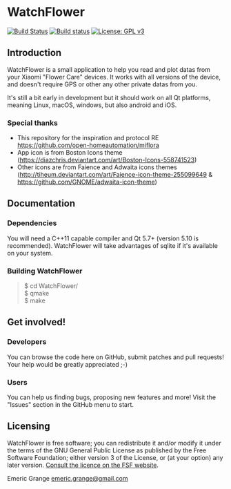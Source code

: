 WatchFlower
===========

[![Build Status](https://travis-ci.org/emericg/WatchFlower.svg?branch=master)](https://travis-ci.org/emericg/WatchFlower)
[![Build status](https://ci.appveyor.com/api/projects/status/fb5eelagau71jm6t?svg=true)](https://ci.appveyor.com/project/emericg/watchflower)
[![License: GPL v3](https://img.shields.io/badge/license-GPL%20v3-green.svg)](http://www.gnu.org/licenses/gpl-3.0)


## Introduction

WatchFlower is a small application to help you read and plot datas from your Xiaomi "Flower Care" devices.
It works with all versions of the device, and doesn't require GPS or other any other private datas from you.

It's still a bit early in development but it should work on all Qt platforms, meaning Linux, macOS, windows, but also android and iOS.

### Special thanks

* This repository for the inspiration and protocol RE https://github.com/open-homeautomation/miflora
* App icon is from Boston Icons theme (https://diazchris.deviantart.com/art/Boston-Icons-558741523)
* Other icons are from Faience and Adwaita icons themes (http://tiheum.deviantart.com/art/Faience-icon-theme-255099649 & https://github.com/GNOME/adwaita-icon-theme)


## Documentation

### Dependencies

You will need a C++11 capable compiler and Qt 5.7+ (version 5.10 is recommended).
WatchFlower will take advantages of sqlite if it's available on your system.


### Building WatchFlower

> $ cd WatchFlower/  
> $ qmake  
> $ make  


## Get involved!

### Developers

You can browse the code here on GitHub, submit patches and pull requests! Your help would be greatly appreciated ;-)

### Users

You can help us finding bugs, proposing new features and more! Visit the "Issues" section in the GitHub menu to start.

## Licensing

WatchFlower is free software; you can redistribute it and/or modify it under the terms of the GNU General Public License as published by the Free Software Foundation; either version 3 of the License, or (at your option) any later version.
[Consult the licence on the FSF website](http://www.gnu.org/licenses/gpl-3.0.txt).

Emeric Grange <emeric.grange@gmail.com>
